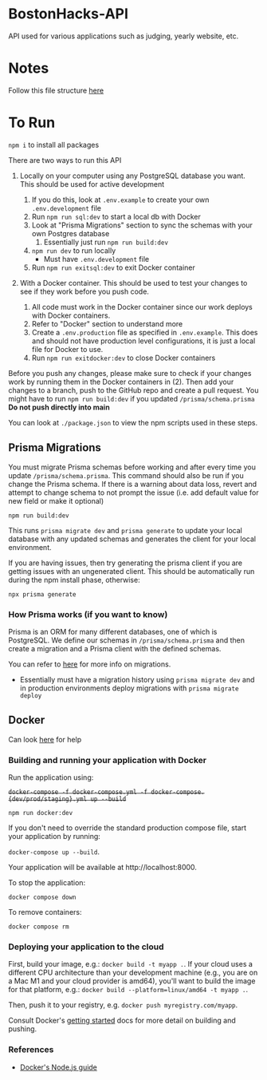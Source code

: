 # BostonHacks-API
API used for various applications such as judging, yearly website, etc.

# Notes
Follow this file structure [here](https://dev.to/mr_ali3n/folder-structure-for-nodejs-expressjs-project-435l)


# To Run
`npm i` to install all packages

There are two ways to run this API
1. Locally on your computer using any PostgreSQL database you want. This should be used for active development
   1. If you do this, look at `.env.example` to create your own `.env.development` file
   2. Run `npm run sql:dev` to start a local db with Docker
   3. Look at "Prisma Migrations" section to sync the schemas with your own Postgres database
      1. Essentially just run `npm run build:dev`
   4. `npm run dev` to run locally
      - Must have `.env.development` file 
   5. Run `npm run exitsql:dev` to exit Docker container

2. With a Docker container. This should be used to test your changes to see if they work before you push code.
   1. All code must work in the Docker container since our work deploys with Docker containers.
   2. Refer to "Docker" section to understand more
   3. Create a `.env.production` file as specified in `.env.example`. This does and should not have production level configurations, it is just a local file for Docker to use.
   4. Run `npm run exitdocker:dev` to close Docker containers

Before you push any changes, please make sure to check if your changes work by running them in the Docker containers in (2). Then add your changes to a branch, push to the GitHub repo and create a pull request. You might have to run `npm run build:dev` if you updated `/prisma/schema.prisma`
**Do not push directly into main**

You can look at `./package.json` to view the npm scripts used in these steps.

## Prisma Migrations
You must migrate Prisma schemas before working and after every time you update `/prisma/schema.prisma`. This command should also be run if you change the Prisma schema. If there is a warning about data loss, revert and attempt to change schema to not prompt the issue (i.e. add default value for new field or make it optional) 

`npm run build:dev`

This runs `prisma migrate dev` and `prisma generate` to update your local database with any updated schemas and generates the client for your local environment.

If you are having issues, then try generating the prisma client if you are getting issues with an ungenerated client. This should be automatically run during the npm install phase, otherwise:

`npx prisma generate`

### How Prisma works (if you want to know)
Prisma is an ORM for many different databases, one of which is PostgreSQL. We define our schemas in `/prisma/schema.prisma` and then create a migration and a Prisma client with the defined schemas.

You can refer to [here](https://www.prisma.io/docs/orm/prisma-migrate/workflows/development-and-production) for more info on migrations.
- Essentially must have a migration history using `prisma migrate dev` and in production environments deploy migrations with `prisma migrate deploy`

## Docker

Can look [here](https://docs.docker.com/guides/nodejs/develop/) for help

### Building and running your application with Docker

Run the application using:

<del>`docker-compose -f docker-compose.yml -f docker-compose.{dev/prod/staging}.yml up --build`<del>

`npm run docker:dev`

If you don't need to override the standard production compose file, start your application by running:

`docker-compose up --build`.

Your application will be available at http://localhost:8000.

To stop the application:

`docker compose down`

To remove containers:

`docker compose rm`




### Deploying your application to the cloud

First, build your image, e.g.: `docker build -t myapp .`.
If your cloud uses a different CPU architecture than your development
machine (e.g., you are on a Mac M1 and your cloud provider is amd64),
you'll want to build the image for that platform, e.g.:
`docker build --platform=linux/amd64 -t myapp .`.

Then, push it to your registry, e.g. `docker push myregistry.com/myapp`.

Consult Docker's [getting started](https://docs.docker.com/go/get-started-sharing/)
docs for more detail on building and pushing.

### References
* [Docker's Node.js guide](https://docs.docker.com/language/nodejs/)